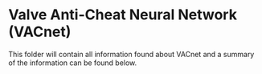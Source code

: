 # Valve Anti-Cheat Neural Network (VACnet)

This folder will contain all information found about VACnet and a summary of the information can be found below.
